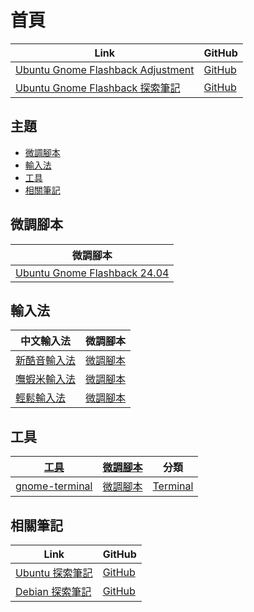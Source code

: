 

# 首頁

| Link | GitHub |
| ---- | ------ |
| [Ubuntu Gnome Flashback Adjustment](https://samwhelp.github.io/ubuntu-gnome-flashback-adjustment/) | [GitHub](https://github.com/samwhelp/ubuntu-gnome-flashback-adjustment) |
| [Ubuntu Gnome Flashback 探索筆記](https://samwhelp.github.io/note-about-ubuntu-gnome-flashback/) | [GitHub](https://github.com/samwhelp/note-about-ubuntu-gnome-flashback) |




## 主題

* [微調腳本](#微調腳本)
* [輸入法](#輸入法)
* [工具](#工具)
* [相關筆記](#相關筆記)




## 微調腳本

| 微調腳本 |
| -------- |
| [Ubuntu Gnome Flashback 24.04](https://github.com/samwhelp/ubuntu-gnome-flashback-adjustment/tree/main/prototype/main) |




## 輸入法

| 中文輸入法 | 微調腳本 |
| ---------- | -------- |
| [新酷音輸入法](https://samwhelp.github.io/note-about-ubuntu-gnome-flashback/read/subject/input-method/fcitx5/module/fcitx5-chewing.html) | [微調腳本](https://github.com/samwhelp/ubuntu-gnome-flashback-adjustment/tree/main/prototype/main/im-config/fcitx5/fcitx5-chewing) |
| [嘸蝦米輸入法](https://samwhelp.github.io/note-about-ubuntu-gnome-flashback/read/subject/input-method/fcitx5/table/fcitx5-table-boshiamy.html) | [微調腳本](https://github.com/samwhelp/ubuntu-gnome-flashback-adjustment/tree/main/prototype/main/im-config/fcitx5/fcitx5-table-boshiamy) |
| [輕鬆輸入法](https://samwhelp.github.io/note-about-ubuntu-gnome-flashback/read/subject/input-method/fcitx5/table/fcitx5-table-easy-large.html) | [微調腳本](https://github.com/samwhelp/ubuntu-gnome-flashback-adjustment/tree/main/prototype/main/im-config/fcitx5/fcitx5-table-easy-large) |




## 工具

| [工具](https://samwhelp.github.io/note-about-ubuntu-gnome-flashback/read/subject/tool.html) | [微調腳本](https://github.com/samwhelp/ubuntu-gnome-flashback-adjustment/tree/main/prototype/main/tool-config) | 分類 |
| --- | --- | --- |
| [gnome-terminal](https://samwhelp.github.io/note-about-ubuntu-gnome-flashback/read/subject/tool/terminal/gnome-terminal.html) | [微調腳本](https://github.com/samwhelp/ubuntu-gnome-flashback-adjustment/tree/main/prototype/main/tool-config/part/gnome-terminal) | [Terminal](https://samwhelp.github.io/note-about-ubuntu-gnome-flashback/read/subject/tool/terminal.html) |




## 相關筆記

| Link | GitHub |
| ---- | ------ |
| [Ubuntu 探索筆記](https://samwhelp.github.io/note-about-ubuntu/) | [GitHub](https://github.com/samwhelp/note-about-ubuntu) |
| [Debian 探索筆記](https://samwhelp.github.io/note-about-debian/) | [GitHub](https://github.com/samwhelp/note-about-debian) |
